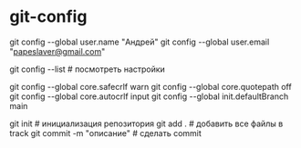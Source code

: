 # git-config

git config --global user.name "Андрей"
git config --global user.email "papeslaver@gmail.com"

git config --list # посмотреть настройки

git config --global core.safecrlf warn
git config --global core.quotepath off
git config --global core.autocrlf input
git config --global init.defaultBranch main

git init # инициализация репозитория
git add . # добавить все файлы в track
git commit -m "описание" # сделать commit
